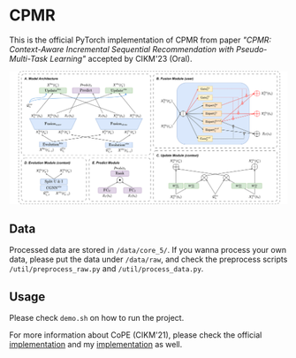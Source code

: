 # CPMR
This is the official PyTorch implementation of CPMR from paper 
*"CPMR: Context-Aware Incremental Sequential Recommendation with Pseudo-Multi-Task Learning"* accepted by CIKM'23 (Oral).

<img alt="Model" src="figs/CPMR.png" title="Model"/>


## Data
Processed data are stored in `/data/core_5/`. If you wanna process your own data, please put the data under `/data/raw`, 
and check the preprocess scripts `/util/preprocess_raw.py` and `/util/process_data.py`.

## Usage

Please check `demo.sh` on how to run the project.

For more information about CoPE (CIKM'21), please check the official [implementation](https://github.com/FDUDSDE/CoPE) 
and my [implementation](https://github.com/DiMarzioBian/CoPE/) as well.


